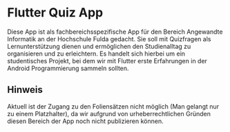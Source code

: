 # Flutter Quiz App
Diese App ist als fachbereichsspezifische App für den Bereich Angewandte Informatik an der Hochschule Fulda gedacht.
Sie soll mit Quizfragen als Lernunterstützung dienen und ermöglichen den Studienalltag zu organisieren und zu erleichtern.
Es handelt sich hierbei um ein studentisches Projekt, bei dem wir mit Flutter erste Erfahrungen in der Android Programmierung sammeln sollten.

## Hinweis 
Aktuell  ist der Zugang zu den Foliensätzen nicht möglich (Man gelangt nur zu einem Platzhalter), 
da wir aufgrund von urheberrechtlichen Gründen diesen Bereich der App noch nicht publizieren können. 

